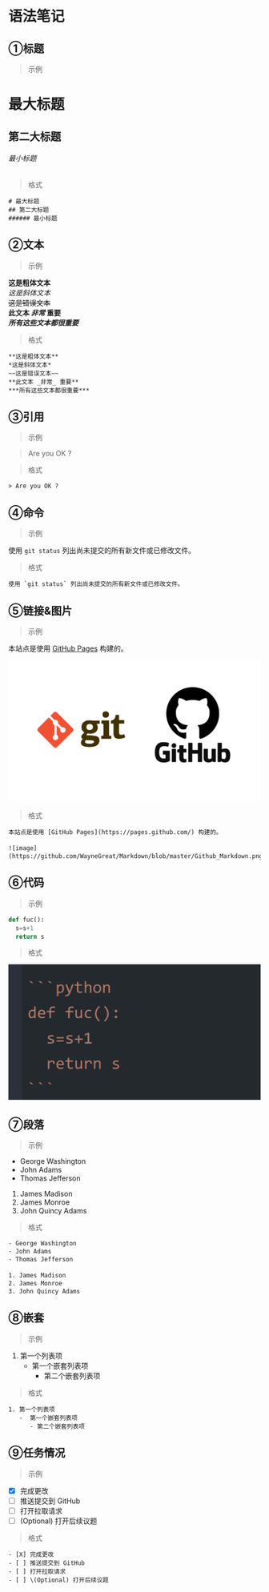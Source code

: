 # 语法笔记

## ①标题
> 示例
# 最大标题
## 第二大标题
###### 最小标题
> 格式
```
# 最大标题
## 第二大标题
###### 最小标题
```
## ②文本
> 示例  

**这是粗体文本**  
*这是斜体文本*  
~~这是错误文本~~  
**此文本 _非常_ 重要**  
***所有这些文本都很重要***  

> 格式  
```
**这是粗体文本**
*这是斜体文本*
~~这是错误文本~~
**此文本 _非常_ 重要**
***所有这些文本都很重要***
```
## ③引用
> 示例    

> Are you OK ?   

> 格式
```
> Are you OK ?
```
## ④命令
> 示例   

使用 `git status` 列出尚未提交的所有新文件或已修改文件。
> 格式
```
使用 `git status` 列出尚未提交的所有新文件或已修改文件。
```
## ⑤链接&图片
> 示例

本站点是使用 [GitHub Pages](https://pages.github.com/) 构建的。

![image](https://github.com/WayneGreat/Markdown/blob/master/Github_Markdown.png)

> 格式
```
本站点是使用 [GitHub Pages](https://pages.github.com/) 构建的。

![image](https://github.com/WayneGreat/Markdown/blob/master/Github_Markdown.png)
```
## ⑥代码
> 示例

```python
def fuc():
  s=s+1
  return s
```
> 格式

![image](https://github.com/WayneGreat/Markdown/blob/master/%E7%A4%BA%E4%BE%8B%E2%91%A5%E6%A0%BC%E5%BC%8F.png)
## ⑦段落
> 示例
- George Washington
- John Adams
- Thomas Jefferson
1. James Madison
2. James Monroe
3. John Quincy Adams
> 格式
```
- George Washington
- John Adams
- Thomas Jefferson

1. James Madison
2. James Monroe
3. John Quincy Adams  
```
## ⑧嵌套
> 示例
1. 第一个列表项
   -  第一个嵌套列表项
      - 第二个嵌套列表项
> 格式
```
1. 第一个列表项
   -  第一个嵌套列表项
      - 第二个嵌套列表项
```
## ⑨任务情况
> 示例
- [X] 完成更改
- [ ] 推送提交到 GitHub
- [ ] 打开拉取请求
- [ ] \(Optional) 打开后续议题
> 格式
```
- [X] 完成更改
- [ ] 推送提交到 GitHub
- [ ] 打开拉取请求
- [ ] \(Optional) 打开后续议题
```
